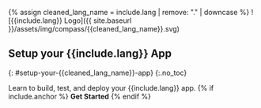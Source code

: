 
{% assign cleaned_lang_name = include.lang | remove: "." | downcase %}
![{{include.lang}} Logo]({{ site.baseurl }}/assets/img/compass/{{cleaned_lang_name}}.svg)
## Setup your {{include.lang}} App
{: #setup-your-{{cleaned_lang_name}}-app}
{:.no_toc}

Learn to build, test, and deploy your {{include.lang}} app.
{% if include.anchor %}
<b>Get Started</b>
{% endif %}